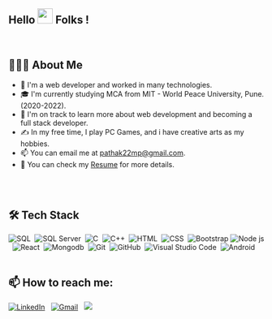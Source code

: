 
<h2>Hello <img src="https://raw.githubusercontent.com/MartinHeinz/MartinHeinz/master/wave.gif" width="30px"> Folks !</h2>
<br/>


<h2>👨🏻‍💻  About Me </h2>

- 👀 I'm a web developer and worked in many technologies.
- 🎓  I'm currently studying MCA from MIT - World Peace University, Pune. (2020-2022).
- 🌱 I'm on track to learn more about web development and becoming a full stack developer.
- ✍️  In my free time, I play PC Games, and i have creative arts as my hobbies.
- 📫 You can email me at pathak22mp@gmail.com.
- 📄  You can check my [Resume](https://drive.google.com/file/d/1-l1kfF9lYcGDJcntNRmTOStr88oNj4yO/view?usp=sharing "Resume") for more details.
<br/>
<br/>

<h2>🛠 Tech Stack</h2>

![SQL](https://img.shields.io/badge/MySQL-00000F?style=flat&logo=C&logoColor=A8B9CC)&nbsp;
![SQL Server](https://img.shields.io/badge/Microsoft%20SQL%20Sever-CC2927?style=for-the-badge&logo=microsoft%20sql%20server&logoColor=white)&nbsp;
![C](https://img.shields.io/badge/-C-05122A?style=flat&logo=C&logoColor=A8B9CC)&nbsp;
![C++](https://img.shields.io/badge/-C++-05122A?style=flat&logo=C%2B%2B&logoColor=00599C)&nbsp;
![HTML](https://img.shields.io/badge/-HTML-05122A?style=flat&logo=HTML5)&nbsp;
![CSS](https://img.shields.io/badge/-CSS-05122A?style=flat&logo=CSS3&logoColor=1572B6)&nbsp;
![Bootstrap](https://img.shields.io/badge/-Bootstrap-05122A?style=flat&logo=bootstrap&logoColor=563D7C)
![Node js](https://img.shields.io/badge/-Node%20Js-05122A?style=flat&logo=nodejs)&nbsp;
![React](https://img.shields.io/badge/-React-05122A?style=flat&logo=react)&nbsp;
![Mongodb](https://img.shields.io/badge/-Mongo%20DB-05122A?style=flat&logo=mongodb)&nbsp;
![Git](https://img.shields.io/badge/-Git-05122A?style=flat&logo=git)&nbsp;
![GitHub](https://img.shields.io/badge/-GitHub-05122A?style=flat&logo=github)&nbsp;
![Visual Studio Code](https://img.shields.io/badge/-Visual%20Studio%20Code-05122A?style=flat&logo=visual-studio-code&logoColor=007ACC)&nbsp;
![Android](https://img.shields.io/badge/Android-3DDC84?style=for-the-badge&logo=android&logoColor=white)&nbsp;
<br/>
<br/>

<h2>📫  How to reach me:</h2>
 
<a href="https://www.linkedin.com/in/manthan-pathak/"><img alt="LinkedIn" src="https://img.shields.io/badge/linkedin%20-%230077B5.svg?&style=flat&logo=linkedin&logoColor=white"/></a> &nbsp;
<a href="mailto:pathak22mp@gmail.com"><img alt="Gmail" src="https://img.shields.io/badge/Gmail-D14836?style=flat&logo=gmail&logoColor=white" /></a> &nbsp;
<a href="https://www.instagram.com/i.manthan.pathak/"><img src="https://img.shields.io/badge/i.manthan.pathak-E4405F?style=flat&logo=instagram&logoColor=white"/></a> &nbsp;

